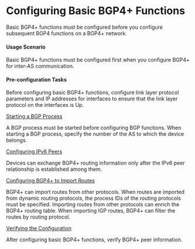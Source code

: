 Configuring Basic BGP4+ Functions
=================================

Basic BGP4+ functions must be configured before you configure subsequent BGP4 functions on a BGP4+ network.

#### Usage Scenario

Basic BGP4+ functions must be configured first when you configure BGP4+ for inter-AS communication.


#### Pre-configuration Tasks

Before configuring basic BGP4+ functions, configure link layer protocol parameters and IP addresses for interfaces to ensure that the link layer protocol on the interfaces is Up.


[Starting a BGP Process](../../../../software/nev8r10_vrpv8r16/user/vrp/dc_vrp_bgp6_cfg_0004.html)

A BGP process must be started before configuring BGP functions. When starting a BGP process, specify the number of the AS to which the device belongs.

[Configuring IPv6 Peers](../../../../software/nev8r10_vrpv8r16/user/vrp/dc_vrp_bgp6_cfg_0005.html)

Devices can exchange BGP4+ routing information only after the IPv6 peer relationship is established among them.

[Configuring BGP4+ to Import Routes](../../../../software/nev8r10_vrpv8r16/user/vrp/dc_vrp_bgp6_cfg_0010.html)

BGP4+ can import routes from other protocols. When routes are imported from dynamic routing protocols, the process IDs of the routing protocols must be specified. Importing routes from other protocols can enrich the BGP4+ routing table. When importing IGP routes, BGP4+ can filter the routes by routing protocol.

[Verifying the Configuration](../../../../software/nev8r10_vrpv8r16/user/vrp/dc_vrp_bgp6_cfg_0007.html)

After configuring basic BGP4+ functions, verify BGP4+ peer information.